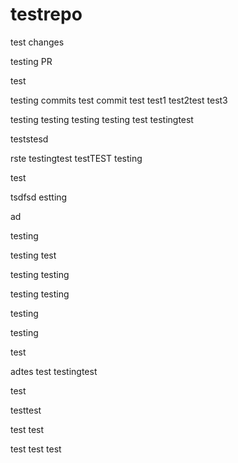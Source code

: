 # testrepo

test changes

testing PR

test



testing commits
test commit
test
test1
test2test
test3

testing
testing
testing
testing
test
testingtest

teststesd

rste
testingtest
testTEST
testing


test

tsdfsd
estting

ad

testing

testing
test

testing
testing

testing
testing

testing

testing


test

adtes
test
testingtest

test

testtest

test
test

test
test
test

